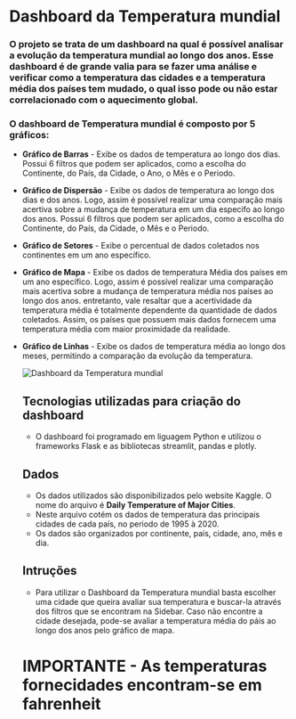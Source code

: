 # Dashboard da Temperatura mundial
### O projeto se trata de um dashboard na qual é possível analisar a evolução da temperatura mundial ao longo dos anos. Esse dashboard é de grande valia para se fazer uma análise e verificar como a temperatura das cidades e a temperatura média dos países tem mudado, o qual isso pode ou não estar correlacionado com o aquecimento global.
### O dashboard de Temperatura mundial é composto por 5 gráficos:
- **Gráfico de Barras** - Exibe os dados de temperatura ao longo dos dias. Possui 6 filtros que podem ser aplicados, como a escolha do Continente, do País, da Cidade, o Ano, o Mês e o Periodo.
- **Gráfico de Dispersão** - Exibe os dados de temperatura ao longo dos dias e dos anos. Logo, assim é possível realizar uma comparação mais acertiva sobre a mudança de temperatura em um dia especifo ao longo dos anos. Possui 6 filtros que podem ser aplicados, como a escolha do Continente, do País, da Cidade, o Mês e o Periodo.
- **Gráfico de Setores** - Exibe o percentual de dados coletados nos continentes em um ano específico.
- **Gráfico de Mapa** - Exibe os dados de temperatura Média dos países em um ano específico. Logo, assim é possível realizar uma comparação mais acertiva sobre a mudança de temperatura média nos países ao longo dos anos. entretanto, vale resaltar que a acertividade da temperatura média é totalmente dependente da quantidade de dados coletados. Assim, os países que possuem mais dados fornecem uma temperatura média com maior proximidade da realidade.
- **Gráfico de Linhas** - Exibe os dados de temperatura média ao longo dos meses, permitindo a comparação da evolução da temperatura.
  
  ![Dashboard da Temperatura mundial](https://github.com/tiago-orozimbo/Desafio-Python/assets/166767028/02a5ec7d-e78d-4ddb-ab62-a3a6919d8962)

  ## Tecnologias utilizadas para criação do dashboard
  - O dashboard foi programado em liguagem Python e utilizou o frameworks Flask e as bibliotecas streamlit, pandas e plotly.
  ## Dados
  - Os dados utilizados são disponibilizados pelo website Kaggle. O nome do arquivo é **Daily Temperature of Major Cities**.
  - Neste arquivo cotém os dados de temperatura das principais cidades de cada país, no periodo de 1995 à 2020.
  - Os dados são organizados por continente, país, cidade, ano, mês e dia.
  ## Intruções
  - Para utilizar o Dashboard da Temperatura mundial basta escolher uma cidade que queira avaliar sua temperatura e buscar-la através dos filtros que se encontram na Sidebar. Caso não encontre a cidade desejada, pode-se avaliar a temperatura média do páis ao longo dos anos pelo gráfico de mapa.
 
  # IMPORTANTE - As temperaturas fornecidades encontram-se em **fahrenheit**

 

